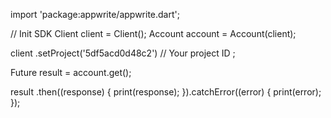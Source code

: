import 'package:appwrite/appwrite.dart';

// Init SDK
Client client = Client();
Account account = Account(client);

client
    .setProject('5df5acd0d48c2') // Your project ID
;

Future result = account.get();

result
  .then((response) {
    print(response);
  }).catchError((error) {
    print(error);
  });
